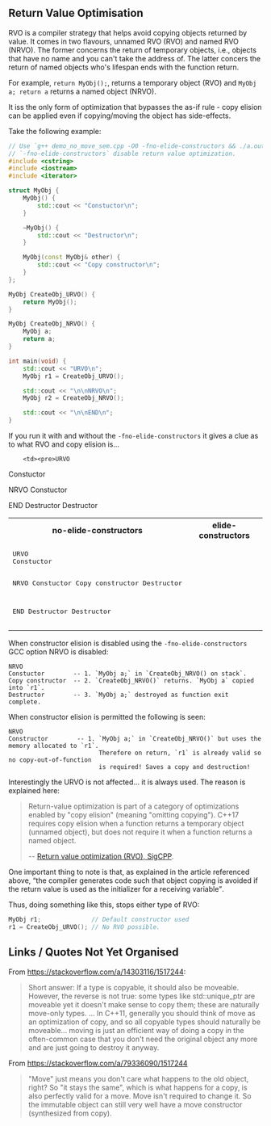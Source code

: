 ## Return Value Optimisation
RVO is a compiler strategy that helps avoid copying objects returned by value. It comes in two flavours, unnamed RVO (RVO) and named RVO (NRVO). The former concerns the return of temporary objects, i.e., objects that have no name and you can't take the address of. The latter concers the return of named objects who's lifespan ends with the function return.

For example, `return MyObj();`, returns a temporary object (RVO) and `MyObj a; return a` returns a named object (NRVO).

It iss the only form of optimization that bypasses the as-if rule - copy elision can be applied even if copying/moving the object has side-effects.

Take the following example:

```cpp
// Use `g++ demo_no_move_sem.cpp -O0 -fno-elide-constructors && ./a.out`
// `-fno-elide-constructors` disable return value optimization.
#include <cstring>
#include <iostream>
#include <iterator>

struct MyObj {
    MyObj() {
        std::cout << "Constuctor\n";
    }

    ~MyObj() {
        std::cout << "Destructor\n";
    }

    MyObj(const MyObj& other) {
        std::cout << "Copy constructor\n";
    }
};

MyObj CreateObj_URVO() {
    return MyObj();
}

MyObj CreateObj_NRVO() {
    MyObj a;
    return a;
}

int main(void) {
    std::cout << "URVO\n";
    MyObj r1 = CreateObj_URVO();

    std::cout << "\n\nNRVO\n";
    MyObj r2 = CreateObj_NRVO();

    std::cout << "\n\nEND\n";
}
```

If you run it with and without the `-fno-elide-constructors` it gives a clue as to what RVO and copy elision is...

<table>
    <tr>
        <th>no-elide-constructors</th>
        <th>elide-constructors</th>
    </tr>
    <tr>
        <td><pre>URVO
Constuctor


NRVO
Constuctor
Copy constructor
Destructor


END
Destructor
Destructor</pre>
        </td>

        <td><pre>URVO
Constuctor


NRVO
Constuctor


END
Destructor
Destructor</pre>
        </td>
    </table>


When constructor elision is disabled using the `-fno-elide-constructors` GCC option NRVO is disabled:

```
NRVO
Constuctor        -- 1. `MyObj a;` in `CreateObj_NRVO() on stack`.
Copy constructor  -- 2. `CreateObj_NRVO()` returns. `MyObj a` copied into `r1`.
Destructor        -- 3. `MyObj a;` destroyed as function exit complete.
```

When constructor elision is permitted the following is seen:

```
NRVO
Constructor        -- 1. `MyObj a;` in `CreateObj_NRVO()` but uses the memory allocated to `r1`.
                         Therefore on return, `r1` is already valid so no copy-out-of-function
                         is required! Saves a copy and destruction!
```

Interestingly the URVO is not affected... it is always used. The reason is explained here:

<blockquote>
    <p>Return-value optimization is part of a category of optimizations enabled by "copy elision" (meaning "omitting copying"). C++17 requires copy elision when a function returns a temporary object (unnamed object), but does not require it when a function returns a named object.
    </p>
    <footer>-- <a href="https://sigcpp.github.io/2020/06/08/return-value-optimization#:~:text=Return%2Dvalue%20optimization%20is%20part,function%20returns%20a%20named%20object." target="_blank">Return value optimization (RVO), SigCPP</a>.</footer>
</blockquote>
<p></p>

One important thing to note is that, as explained in the article referenced above,
<q>the compiler generates code such that object copying is avoided if the return value is used as the initializer for a receiving variable</q>.

Thus, doing something like this, stops either type of RVO:

```cpp
MyObj r1;              // Default constructor used
r1 = CreateObj_URVO(); // No RVO possible.
```

## Links / Quotes Not Yet Organised

From https://stackoverflow.com/a/14303116/1517244:

> Short answer: If a type is copyable, it should also be moveable. However, the reverse is not true: some types like std::unique_ptr are moveable yet it doesn't make sense to copy them; these are naturally move-only types.
> ...
> In C++11, generally you should think of move as an optimization of copy, and so all copyable types should naturally be moveable... moving is just an efficient way of doing a copy in the often-common case that you don't need the original object any more and are just going to destroy it anyway.




From https://stackoverflow.com/a/79336090/1517244
> "Move" just means you don't care what happens to the old object, right? So "it stays the same", which is what happens for a copy, is also perfectly valid for a move. Move isn't required to change it. So the immutable object can still very well have a move constructor (synthesized from copy). 

